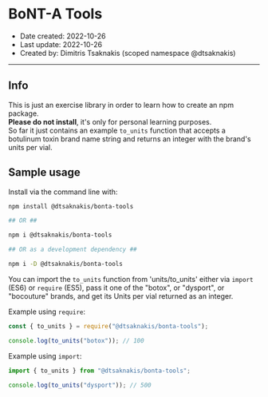 # BoNT-A Tools

- Date created: 2022-10-26
- Last update: 2022-10-26
- Created by: Dimitris Tsaknakis (scoped namespace \@dtsaknakis)

---

## Info

This is just an exercise library in order to learn how
to create an npm package.  
**Please do not install**, it's only for personal learning purposes.  
So far it just contains an example `to_units` function that accepts a 
botulinum toxin brand name string and returns an integer with the brand's 
units per vial.

## Sample usage

Install via the command line with:

```zsh
npm install @dtsaknakis/bonta-tools

## OR ##

npm i @dtsaknakis/bonta-tools

## OR as a development dependency ##

npm i -D @dtsaknakis/bonta-tools
```

You can import the `to_units` function from 'units/to_units' either 
via `import` (ES6) or `require` (ES5), pass it one of the "botox", 
or "dysport", or "bocouture" brands, and get its Units per 
vial returned as an integer.  

Example using `require`:

```ts
const { to_units } = require("@dtsaknakis/bonta-tools");

console.log(to_units("botox")); // 100
```

Example using `import`:

```ts
import { to_units } from "@dtsaknakis/bonta-tools";

console.log(to_units("dysport")); // 500
```

